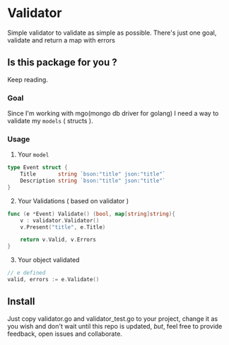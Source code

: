 # Validator

Simple validator to validate as simple as possible.
There's just one goal, validate and return a map with errors

## Is this package for you ?

Keep reading.

### Goal

Since I'm working with mgo(mongo db driver for golang) I need a way to validate
my `models` ( structs ).

### Usage

1. Your `model`

```go
type Event struct {
    Title       string `bson:"title" json:"title"`
    Description string `bson:"title" json:"title"`
}
```

2. Your Validations ( based on validator )

```go
func (e *Event) Validate() (bool, map[string]string){
    v : validator.Validator()
    v.Present("title", e.Title) 

    return v.Valid, v.Errors
}
```

3. Your object validated

```go
// e defined
valid, errors := e.Validate()
```

## Install

Just copy validator.go and validator_test.go to your project, change it as
you wish and don't wait until this repo is updated, *but*, feel free to
provide feedback, open issues and collaborate.


